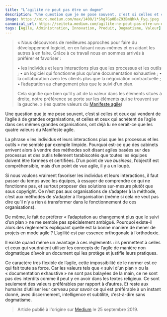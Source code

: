 ```yaml
---
title: "L’agilité ne peut pas être un dogme"
description: "Une question que je me pose souvent, c’est si celles et ceux qui vendent de l’agile à de grandes organisations, et celles et ceux qui achètent de l’agile dans ces mêmes grandes organisations, ont déjà lu ne serait-ce que les quatre valeurs du Manifeste agile."
image: https://miro.medium.com/max/1400/1*Shg7Gp0BaZ93BmQhkA_Fyg.jpeg
canonical_url: https://seiteta.medium.com/agilite-ne-peut-pas-etre-un-dogme-936805f5ff41
tags: [Agile, Administration, Innovation, Produit, Dogmatisme, Valeur]
---
```


> « Nous découvrons de meilleures approches pour faire du développement logiciel, en en faisant nous-mêmes et en aidant les autres à en faire. Grâce à ce travail nous en sommes arrivés à préférer et favoriser :
>
>• les individus et leurs interactions plus que les processus et les outils ;
>• un logiciel qui fonctionne plus qu’une documentation exhaustive ;
>• la collaboration avec les clients plus que la négociation contractuelle ;
>• l’adaptation au changement plus que le suivi d’un plan.
>
> Cela signifie que bien qu’il y ait de la valeur dans les éléments situés à droite, notre préférence se porte sur les éléments qui se trouvent sur la gauche. » (les quatre valeurs du [Manifeste agile](https://fr.wikipedia.org/wiki/Manifeste_agile))

Une question que je me pose souvent, c’est si celles et ceux qui vendent de l’agile à de grandes organisations, et celles et ceux qui achètent de l’agile dans ces mêmes grandes organisations, ont déjà lu ne serait-ce que les quatre valeurs du Manifeste agile.

La phrase « les individus et leurs interactions plus que les processus et les outils » me semble par exemple limpide. Pourquoi est-ce que des cabinets arrivent alors à vendre des méthodes soit disant agiles basées sur des processus et des outils tellement tarabiscotés que toutes les équipes doivent être formées et certifiées. D’un point de vue _business_, l’objectif est compréhensible, mais d’un point de vue agile, il y a un loupé.

Si nous voulons vraiment favoriser les individus et leurs interactions, il faut passer du temps avec les équipes, à essayer de comprendre ce qui ne fonctionne pas, et surtout proposer des solutions sur-mesure plutôt que sous copyright. Ce n’est pas aux organisations de s’adapter à la méthode, c’est aux méthodes de s’adapter à l’organisation (même si cela ne veut pas dire qu’il n’y a rien à transformer dans le fonctionnement de ces organisations).

De même, le fait de préférer « l’adaptation au changement plus que le suivi d’un plan » ne me semble pas spécialement ambiguë. Pourquoi existe-il alors des règlements expliquant quelle est la bonne manière de mener de projets en mode agile ? L’agilité est par essence orthogonale à l’orthodoxie.

Il existe quand même un avantage à ces règlements : ils permettent à celles et ceux qui voudraient utiliser les concepts de l’agile de manière non dogmatique d’avoir un document qui les protège et justifie leurs pratiques.

Ce caractère très flexible de l’agile, cette impossibilité de le normer est ce qui fait toute sa force. Car les valeurs tels que « suivi d’un plan » ou la « documentation exhaustive » ne sont pas balayées de la main, ce ne sont pas des interdits comme il peut y en avoir dans les textes religieux. Ce sont seulement des valeurs préférables par rapport à d’autres. Et reste aux humains d’utiliser leur cerveau pour savoir ce qui est préférable à un instant donné, avec discernement, intelligence et subtilité, c’est-à-dire sans dogmatisme.

> Article publié à l'origine sur [Medium](https://seiteta.medium.com/agilite-ne-peut-pas-etre-un-dogme-936805f5ff41) le 25 septembre 2019.
